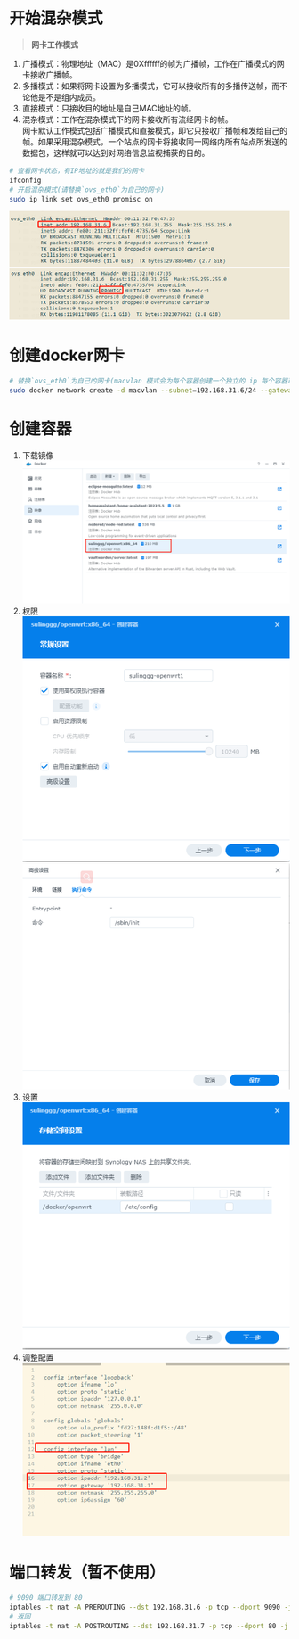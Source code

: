 # 开始混杂模式

>**网卡工作模式**  
1. 广播模式：物理地址（MAC）是0Xffffff的帧为广播帧，工作在广播模式的网卡接收广播帧。  
2. 多播模式：如果将网卡设置为多播模式，它可以接收所有的多播传送帧，而不论他是不是组内成员。  
3. 直接模式：只接收目的地址是自己MAC地址的帧。  
4. 混杂模式：工作在混杂模式下的网卡接收所有流经网卡的帧。  
网卡默认工作模式包括广播模式和直接模式，即它只接收广播帧和发给自己的帧。如果采用混杂模式，一个站点的网卡将接收同一网络内所有站点所发送的数据包，这样就可以达到对网络信息监视捕获的目的。

```bash
# 查看网卡状态，有IP地址的就是我们的网卡
ifconfig
# 开启混杂模式(请替换`ovs_eth0`为自己的网卡)
sudo ip link set ovs_eth0 promisc on
```
![网卡状态](./1.png)
![网卡状态，开启混杂模式](./2.png)

# 创建docker网卡
```bash
# 替换`ovs_eth0`为自己的网卡(macvlan 模式会为每个容器创建一个独立的 ip 每个容器可以通过独立的 ip 进行访问)
sudo docker network create -d macvlan --subnet=192.168.31.6/24 --gateway=192.168.31.1 -o parent=ovs_eth0 macnet
```

# 创建容器
1. 下载镜像  
![](./3.png)
2. 权限  
![](./4.png)
![](./5.png)
3. 设置  
![](./6.png)
4. 调整配置  
![](./7.png)

# 端口转发（暂不使用）
```bash
# 9090 端口转发到 80
iptables -t nat -A PREROUTING --dst 192.168.31.6 -p tcp --dport 9090 -j DNAT --to-destination 192.168.31.7:80
# 返回
iptables -t nat -A POSTROUTING --dst 192.168.31.7 -p tcp --dport 80 -j SNAT --to-source 192.168.31.6
```